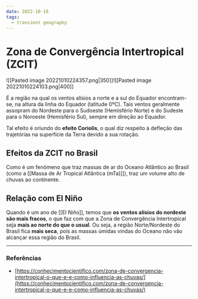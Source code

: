 ```yaml
---
date: 2022-10-10
tags:
  - transient geography
---
```

# Zona de Convergência Intertropical (ZCIT)
![[Pasted image 20221010224357.png|350]]![[Pasted image 20221010224103.png|400]]

É a região na qual os ventos alísios a norte e a sul do Equador encontram-se, na altura da linha do Equador (latitude 0ºC). Tais ventos geralmente assopram do Nordeste para o Sudoeste (Hemisfério Norte) e do Sudeste para o Noroeste (Hemisfério Sul), sempre em direção ao Equador. 

Tal efeito é oriundo do **efeito Coriolis**, o qual diz respeito à defleção das trajetórias na superfície da Terra devido a sua rotação.

## Efeitos da ZCIT no Brasil
Como é um fenômeno que traz massas de ar do Oceano Atlântico ao Brasil (como a [[Massa de Ar Tropical Atlântica (mTa)]]), traz um volume alto de chuvas ao continente.

## Relação com El Niño
Quando é um ano de [[El Niño]], temos que **os ventos alísios do nordeste são mais fracos**, o que faz com que a Zona de Convergência Intertropical seja **mais ao norte do que o usual**. Ou seja, a região Norte/Nordeste do Brasil fica **mais seca**, pois as massas úmidas vindas do Oceano não vão alcançar essa região do Brasil.

---
### Referências
- [https://conhecimentocientifico.com/zona-de-convergencia-intertropical-o-que-e-e-como-influencia-as-chuvas/](https://conhecimentocientifico.com/zona-de-convergencia-intertropical-o-que-e-e-como-influencia-as-chuvas/)